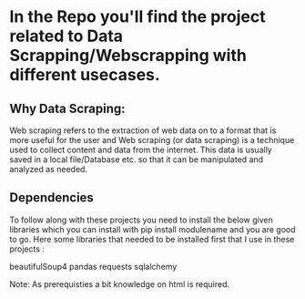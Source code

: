 # In the Repo you'll find the project related to Data Scrapping/Webscrapping with different usecases.

## Why Data Scraping:
Web scraping refers to the extraction of web data on to a format that is more useful for the user and
Web scraping (or data scraping) is a technique used to collect content and data from the internet.
This data is usually saved in a local file/Database etc. so that it can be manipulated and analyzed as needed.

## Dependencies

To follow along with these projects you need to install the below given libraries which you can install with pip install modulename and you are good to go.
Here some libraries that needed to be installed first that I use in these projects :

beautifulSoup4
pandas
requests
sqlalchemy

Note: As prerequisties a bit knowledge on html is required.
